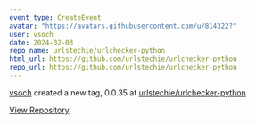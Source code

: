 ```yaml
---
event_type: CreateEvent
avatar: "https://avatars.githubusercontent.com/u/814322?"
user: vsoch
date: 2024-02-03
repo_name: urlstechie/urlchecker-python
html_url: https://github.com/urlstechie/urlchecker-python
repo_url: https://github.com/urlstechie/urlchecker-python
---
```


<a href='https://github.com/vsoch' target='_blank'>vsoch</a> created a new tag, 0.0.35 at <a href='https://github.com/urlstechie/urlchecker-python' target='_blank'>urlstechie/urlchecker-python</a>

<a href='https://github.com/urlstechie/urlchecker-python' target='_blank'>View Repository</a>